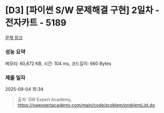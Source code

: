 # [D3] [파이썬 S/W 문제해결 구현] 2일차 - 전자카트 - 5189 

[문제 링크](https://swexpertacademy.com/main/code/problem/problemDetail.do?contestProbId=AWTtmmdKeD8DFAVT) 

### 성능 요약

메모리: 60,672 KB, 시간: 104 ms, 코드길이: 660 Bytes

### 제출 일자

2025-09-04 15:34



> 출처: SW Expert Academy, https://swexpertacademy.com/main/code/problem/problemList.do